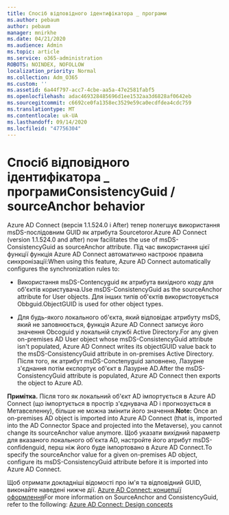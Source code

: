 ```yaml
---
title: Спосіб відповідного ідентифікатора _ програми
ms.author: pebaum
author: pebaum
manager: mnirkhe
ms.date: 04/21/2020
ms.audience: Admin
ms.topic: article
ms.service: o365-administration
ROBOTS: NOINDEX, NOFOLLOW
localization_priority: Normal
ms.collection: Adm_O365
ms.custom: ''
ms.assetid: 6a44f797-acc7-4cbe-aa5a-47e2581fabf5
ms.openlocfilehash: adac469328485696d1ee1532aa3d6828af0642eb
ms.sourcegitcommit: c6692ce0fa1358ec3529e59ca0ecdfdea4cdc759
ms.translationtype: MT
ms.contentlocale: uk-UA
ms.lasthandoff: 09/14/2020
ms.locfileid: "47756304"
---
```

# <a name="consistencyguid--sourceanchor-behavior"></a><span data-ttu-id="aa786-102">Спосіб відповідного ідентифікатора _ програми</span><span class="sxs-lookup"><span data-stu-id="aa786-102">ConsistencyGuid / sourceAnchor behavior</span></span>

<span data-ttu-id="aa786-103">Azure AD Connect (версія 1.1.524.0 і After) тепер полегшує використання msDS-послідовним GUID як атрибута Sourcetoror.</span><span class="sxs-lookup"><span data-stu-id="aa786-103">Azure AD Connect (version 1.1.524.0 and after) now facilitates the use of msDS-ConsistencyGuid as sourceAnchor attribute.</span></span> <span data-ttu-id="aa786-104">Під час використання цієї функції функція Azure AD Connect автоматично настроює правила синхронізації:</span><span class="sxs-lookup"><span data-stu-id="aa786-104">When using this feature, Azure AD Connect automatically configures the synchronization rules to:</span></span>
  
- <span data-ttu-id="aa786-105">Використання msDS-Contencyguid як атрибута вихідного коду для об'єктів користувача.</span><span class="sxs-lookup"><span data-stu-id="aa786-105">Use msDS-ConsistencyGuid as the sourceAnchor attribute for User objects.</span></span> <span data-ttu-id="aa786-106">Для інших типів об'єктів використовується Obbguid.</span><span class="sxs-lookup"><span data-stu-id="aa786-106">ObjectGUID is used for other object types.</span></span>
    
- <span data-ttu-id="aa786-107">Для будь-якого локального об'єкта, який відповідає атрибуту msDS, який не заповнюється, функція Azure AD Connect записує його значення Obcoguid у локальній службі Active Directory.</span><span class="sxs-lookup"><span data-stu-id="aa786-107">For any given on-premises AD User object whose msDS-ConsistencyGuid attribute isn't populated, Azure AD Connect writes its objectGUID value back to the msDS-ConsistencyGuid attribute in on-premises Active Directory.</span></span> <span data-ttu-id="aa786-108">Після того, як атрибут msDS-Conctenyguid заповнено, Лазурне з'єднання потім експортує об'єкт в Лазурне AD.</span><span class="sxs-lookup"><span data-stu-id="aa786-108">After the msDS-ConsistencyGuid attribute is populated, Azure AD Connect then exports the object to Azure AD.</span></span>
    
 <span data-ttu-id="aa786-109">**Примітка.** Після того як локальний об'єкт AD імпортується в Azure AD Connect (що імпортується в простір з'єднувача AD і прогнозується в Метавселенну), більше не можна змінити його значення.</span><span class="sxs-lookup"><span data-stu-id="aa786-109">**Note:** Once an on-premises AD object is imported into Azure AD Connect (that is, imported into the AD Connector Space and projected into the Metaverse), you cannot change its sourceAnchor value anymore.</span></span> <span data-ttu-id="aa786-110">Щоб указати вихідний параметр для вказаного локального об'єкта AD, настройте його атрибут msDS-confidenguid, перш ніж його буде імпортовано в Azure AD Connect.</span><span class="sxs-lookup"><span data-stu-id="aa786-110">To specify the sourceAnchor value for a given on-premises AD object, configure its msDS-ConsistencyGuid attribute before it is imported into Azure AD Connect.</span></span> 
  
<span data-ttu-id="aa786-111">Щоб отримати докладніші відомості про ім'я та відповідний GUID, виконайте наведені нижче дії. [Azure AD Connect: концепції оформлення](https://docs.microsoft.com/azure/active-directory/connect/active-directory-aadconnect-design-concepts)</span><span class="sxs-lookup"><span data-stu-id="aa786-111">For more information on SourceAnchor and ConsistencyGuid, refer to the following: [Azure AD Connect: Design concepts](https://docs.microsoft.com/azure/active-directory/connect/active-directory-aadconnect-design-concepts)</span></span>
  

